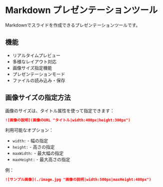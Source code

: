 # Markdown プレゼンテーションツール

Markdownでスライドを作成できるプレゼンテーションツールです。

## 機能

- リアルタイムプレビュー
- 多様なレイアウト対応
- 画像サイズ指定機能
- プレゼンテーションモード
- ファイルの読み込み・保存

## 画像サイズの指定方法

画像のサイズは、タイトル属性を使って指定できます：

```markdown
![画像の説明](画像のURL "タイトル|width:400px|height:300px")
```

利用可能なオプション：
- `width:` - 幅の指定
- `height:` - 高さの指定  
- `maxWidth:` - 最大幅の指定
- `maxHeight:` - 最大高さの指定

例：
```markdown
![サンプル画像](./image.jpg "画像の説明|width:500px|maxHeight:400px")
```
